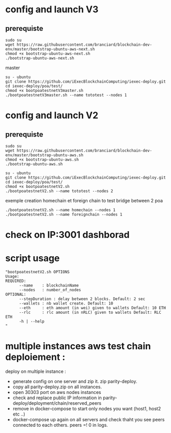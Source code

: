 
# config and launch V3


## prerequiste
```
sudo su
wget https://raw.githubusercontent.com/branciard/blockchain-dev-env/master/bootstrap-ubuntu-aws-next.sh
chmod +x bootstrap-ubuntu-aws-next.sh
./bootstrap-ubuntu-aws-next.sh
```


master
```
su - ubuntu
git clone https://github.com/iExecBlockchainComputing/iexec-deploy.git
cd iexec-deploy/poa/test/
chmod +x bootpoatestnetV3master.sh
./bootpoatestnetV3master.sh --name tototest --nodes 1

```


# config and launch V2

## prerequiste
```
sudo su
wget https://raw.githubusercontent.com/branciard/blockchain-dev-env/master/bootstrap-ubuntu-aws.sh
chmod +x bootstrap-ubuntu-aws.sh
./bootstrap-ubuntu-aws.sh
```

```
su - ubuntu
git clone https://github.com/iExecBlockchainComputing/iexec-deploy.git
cd iexec-deploy/poa/test/
chmod +x bootpoatestnetV2.sh
./bootpoatestnetV2.sh --name tototest --nodes 2

```
exemple creation homechain et foreign chain to test bridge between 2 poa
```
./bootpoatestnetV2.sh --name homechain --nodes 1
./bootpoatestnetV2.sh --name foreignchain --nodes 1

```
# check on IP:3001 dashborad

# script usage
```
"bootpoatestnetV2.sh OPTIONS
Usage:
REQUIRED:
      --name    : blockchainName
      --nodes   : number_of_nodes
OPTIONAL:
      --stepDuration : delay between 2 blocks. Default: 2 sec
      --wallets : nb wallet create. Default: 10
      --eth     : eth amount (in wei) given to wallets Default: 10 ETH
      --rlc     : rlc amount (in nRLC) given to wallets Default: RLC ETH
      -h | --help
"
```
# multiple instances aws test chain deploiement :

deploy on multiple instance :
-  generate  config  on one server and zip it. zip parity-deploy.
- copy all parity-deploy.zip on all instances.
- open 30303 port on aws nodes instances
- check and replace public IP information in parity-deploy/deployment/chain/reserved_peers
- remove in docker-compose to start only nodes you want (host1, host2 etc ..)
- docker-compose up again on all servers and check thaht you see peers connected to each others. peers =! 0 in logs.
